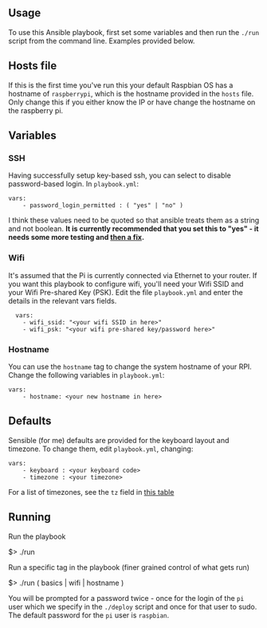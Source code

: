 
## Usage
To use this Ansible playbook, first set some variables and then run the `./run`
script from the command line. Examples provided below.

## Hosts file

If this is the first time you've run this your default Raspbian OS has a hostname
of `raspberrypi`, which is the hostname provided in the `hosts` file. Only change
this if you either know the IP or have change the hostname on the raspberry pi.

## Variables

### SSH

Having successfully setup key-based ssh, you can select to disable password-based login. In `playbook.yml`:

	vars:
	 	- password_login_permitted : ( "yes" | "no" )

I think these values need to be quoted so that ansible treats them as a string
and not boolean. **It is currently recommended that you set this to "yes" - it needs
some more testing and [then a fix](https://github.com/robrant/pi-setup/issues/6).**

### Wifi

It's assumed that the Pi is currently connected via Ethernet to your router.
If you want this playbook to configure wifi, you'll need your Wifi SSID and
your Wifi Pre-shared Key (PSK). Edit the file `playbook.yml` and enter the
details in the relevant vars fields.

	  vars:
    	- wifi_ssid: "<your wifi SSID in here>"
    	- wifi_psk: "<your wifi pre-shared key/password here>"

### Hostname

You can use the `hostname` tag to change the system hostname of your RPI.
Change the following variables in `playbook.yml`:

	vars:
		- hostname: <your new hostname in here>

## Defaults
Sensible (for me) defaults are provided for the keyboard layout and timezone.
To change them, edit `playbook.yml`, changing:

    vars:
        - keyboard : <your keyboard code>
        - timezone : <your timezone>

For a list of timezones, see the `tz` field in [this table](https://en.wikipedia.org/wiki/List_of_tz_database_time_zones)

## Running

Run the playbook

  $> ./run

Run a specific tag in the playbook (finer grained control of what gets run)

  $> ./run ( basics | wifi | hostname )

You will be prompted for a password twice - once for the login of the `pi` user
which we specify in the `./deploy` script and once for that user to sudo. The
default password for the `pi` user is `raspbian`.
